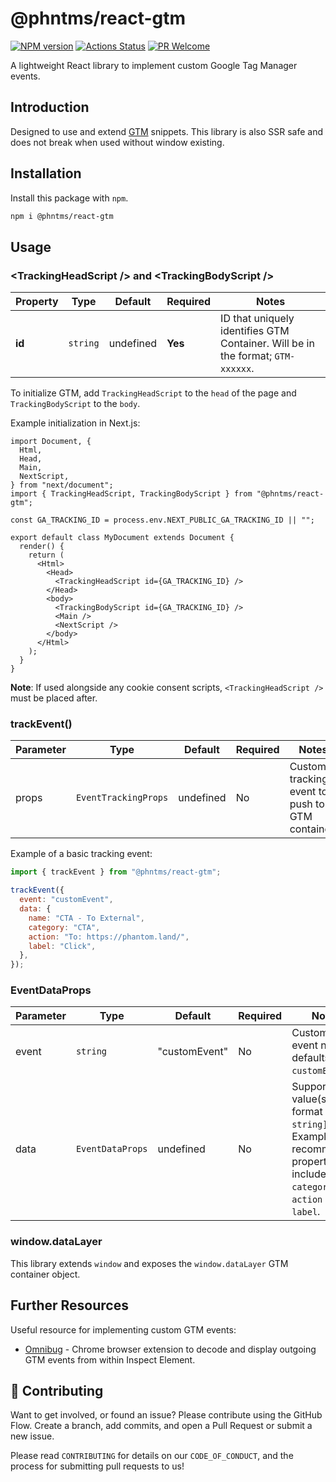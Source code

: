 # @phntms/react-gtm

[![NPM version][npm-image]][npm-url]
[![Actions Status][ci-image]][ci-url]
[![PR Welcome][npm-downloads-image]][npm-downloads-url]

A lightweight React library to implement custom Google Tag Manager events.

## Introduction

Designed to use and extend [GTM](https://developers.google.com/tag-manager/quickstart) snippets. This library is also SSR safe and does not break when used without window existing.

## Installation

Install this package with `npm`.

```bash
npm i @phntms/react-gtm
```

## Usage

### &lt;TrackingHeadScript /> and &lt;TrackingBodyScript />

| Property | Type     | Default   | Required | Notes                                                                           |
| -------- | -------- | --------- | -------- | ------------------------------------------------------------------------------- |
| **id**   | `string` | undefined | **Yes**  | ID that uniquely identifies GTM Container. Will be in the format; `GTM-xxxxxx`. |

To initialize GTM, add `TrackingHeadScript` to the `head` of the page and `TrackingBodyScript` to the `body`.

Example initialization in Next.js:

```JSX
import Document, {
  Html,
  Head,
  Main,
  NextScript,
} from "next/document";
import { TrackingHeadScript, TrackingBodyScript } from "@phntms/react-gtm";

const GA_TRACKING_ID = process.env.NEXT_PUBLIC_GA_TRACKING_ID || "";

export default class MyDocument extends Document {
  render() {
    return (
      <Html>
        <Head>
          <TrackingHeadScript id={GA_TRACKING_ID} />
        </Head>
        <body>
          <TrackingBodyScript id={GA_TRACKING_ID} />
          <Main />
          <NextScript />
        </body>
      </Html>
    );
  }
}
```

**Note**: If used alongside any cookie consent scripts, `<TrackingHeadScript />` must be placed after.

### trackEvent()

| Parameter | Type                 | Default   | Required | Notes                                           |
| --------- | -------------------- | --------- | -------- | ----------------------------------------------- |
| props     | `EventTrackingProps` | undefined | No       | Custom tracking event to push to GTM container. |

Example of a basic tracking event:

```javascript
import { trackEvent } from "@phntms/react-gtm";

trackEvent({
  event: "customEvent",
  data: {
    name: "CTA - To External",
    category: "CTA",
    action: "To: https://phantom.land/",
    label: "Click",
  },
});
```

### EventDataProps

| Parameter | Type             | Default       | Required | Notes                                                                                                                                             |
| --------- | ---------------- | ------------- | -------- | ------------------------------------------------------------------------------------------------------------------------------------------------- |
| event     | `string`         | "customEvent" | No       | Custom GTM event name, defaults to `customEvent`.                                                                                                 |
| data      | `EventDataProps` | undefined     | No       | Supports any value(s) in the format `[key: string]: any`. Example of recommended properties to include; `name`, `category`, `action` and `label`. |

### window.dataLayer

This library extends `window` and exposes the `window.dataLayer` GTM container object.

## Further Resources

Useful resource for implementing custom GTM events:

- [Omnibug](https://chrome.google.com/webstore/detail/omnibug/bknpehncffejahipecakbfkomebjmokl?hl=en) - Chrome browser extension to decode and display outgoing GTM events from within Inspect Element.

## 🍰 Contributing

Want to get involved, or found an issue? Please contribute using the GitHub Flow. Create a branch, add commits, and open a Pull Request or submit a new issue.

Please read `CONTRIBUTING` for details on our `CODE_OF_CONDUCT`, and the process for submitting pull requests to us!

[npm-image]: https://img.shields.io/npm/v/@phntms/react-gtm.svg?style=flat-square&logo=react
[npm-url]: https://npmjs.org/package/@phntms/react-gtm
[npm-downloads-image]: https://img.shields.io/npm/dm/@phntms/react-gtm.svg
[npm-downloads-url]: https://npmcharts.com/compare/@phntms/react-gtm?minimal=true
[ci-image]: https://github.com/phantomstudios/gtm/workflows/Test/badge.svg
[ci-url]: https://github.com/phantomstudios/gtm/actions
